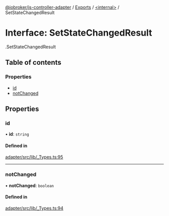 [@iobroker/js-controller-adapter](../README.md) / [Exports](../modules.md) / [<internal\>](../modules/internal_.md) / SetStateChangedResult

# Interface: SetStateChangedResult

[<internal>](../modules/internal_.md).SetStateChangedResult

## Table of contents

### Properties

- [id](internal_.SetStateChangedResult.md#id)
- [notChanged](internal_.SetStateChangedResult.md#notchanged)

## Properties

### id

• **id**: `string`

#### Defined in

[adapter/src/lib/_Types.ts:95](https://github.com/ioBroker/ioBroker.js-controller/blob/9c08dda8/packages/adapter/src/lib/_Types.ts#L95)

___

### notChanged

• **notChanged**: `boolean`

#### Defined in

[adapter/src/lib/_Types.ts:94](https://github.com/ioBroker/ioBroker.js-controller/blob/9c08dda8/packages/adapter/src/lib/_Types.ts#L94)
